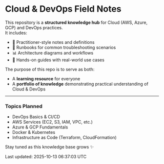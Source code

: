 # Cloud & DevOps Field Notes

This repository is a **structured knowledge hub** for Cloud (AWS, Azure, GCP) and DevOps practices.  
It includes:
- 📘 Practitioner-style notes and definitions  
- 🔧 Runbooks for common troubleshooting scenarios  
- 📊 Architecture diagrams and workflows  
- 🚀 Hands-on guides with real-world use cases  

The purpose of this repo is to serve as both:
- A **learning resource** for everyone 
- A **portfolio of knowledge** demonstrating practical understanding of Cloud & DevOps  

---

### Topics Planned
- DevOps Basics & CI/CD
- AWS Services (EC2, S3, IAM, VPC, etc.)
- Azure & GCP Fundamentals
- Docker & Kubernetes
- Infrastructure as Code (Terraform, CloudFormation)

Stay tuned as this knowledge base grows ✨

<!--UPDATE-START-->
Last updated: 2025-10-13 06:37:03 UTC
<!--UPDATE-END-->

